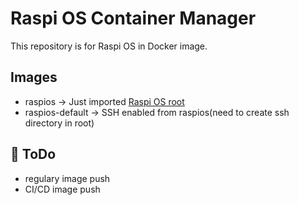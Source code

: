 # Raspi OS Container Manager
This repository is for Raspi OS in Docker image.

## Images
- raspios → Just imported [Raspi OS root](https://downloads.raspberrypi.com/raspios_lite_arm64/)
- raspios-default -> SSH enabled from raspios(need to create ssh directory in root)

## :muscle: ToDo
- regulary image push
- CI/CD image push
